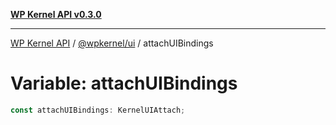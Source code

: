 [**WP Kernel API v0.3.0**](../../../README.md)

---

[WP Kernel API](../../../README.md) / [@wpkernel/ui](../README.md) / attachUIBindings

# Variable: attachUIBindings

```ts
const attachUIBindings: KernelUIAttach;
```
